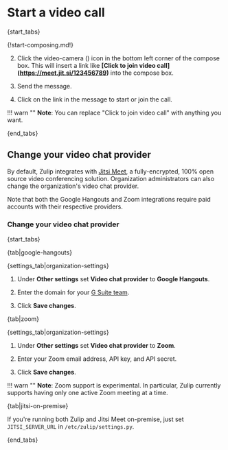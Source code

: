 # Start a video call

{start_tabs}

{!start-composing.md!}

2. Click the video-camera (<i class="fa fa-video-camera"></i>) icon in the
bottom left corner of the compose box. This will insert a link like
**[Click to join video call]\(https://meet.jit.si/123456789)** into the
compose box.

4. Send the message.

5. Click on the link in the message to start or join the call.

!!! warn ""
    **Note**: You can replace "Click to join video call" with anything you want.

{end_tabs}

## Change your video chat provider

By default, Zulip integrates with
[Jitsi Meet](https://jitsi.org/jitsi-meet/), a fully-encrypted, 100% open
source video conferencing solution. Organization administrators can also
change the organization's video chat provider.

Note that both the Google Hangouts and Zoom integrations require paid
accounts with their respective providers.

### Change your video chat provider

{start_tabs}

{tab|google-hangouts}

{settings_tab|organization-settings}

1. Under **Other settings** set **Video chat provider** to **Google Hangouts**.

1. Enter the domain for your [G Suite team](https://gsuite.google.com/).

1. Click **Save changes**.

{tab|zoom}

{settings_tab|organization-settings}

1. Under **Other settings** set **Video chat provider** to **Zoom**.

1. Enter your Zoom email address, API key, and API secret.

1. Click **Save changes**.

!!! warn ""
    **Note**: Zoom support is experimental. In particular, Zulip currently
    supports having only one active Zoom meeting at a time.

{tab|jitsi-on-premise}

If you're running both Zulip and Jitsi Meet on-premise, just set
`JITSI_SERVER_URL` in `/etc/zulip/settings.py`.

{end_tabs}
